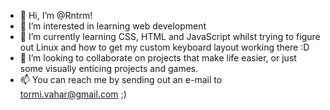 - 👋 Hi, I’m @Rntrm!
- 👀 I’m interested in learning web development
- 🌱 I’m currently learning CSS, HTML and JavaScript whilst trying to figure out Linux and how to get my custom keyboard layout working there :D
- 💞️ I’m looking to collaborate on projects that make life easier, or just some visually enticing projects and games.
- 📫 You can reach me by sending out an e-mail to tormi.vahar@gmail.com ;)

<!---
Rntrm/Rntrm is a ✨ special ✨ repository because its `README.md` (this file) appears on your GitHub profile.
You can click the Preview link to take a look at your changes.
--->
